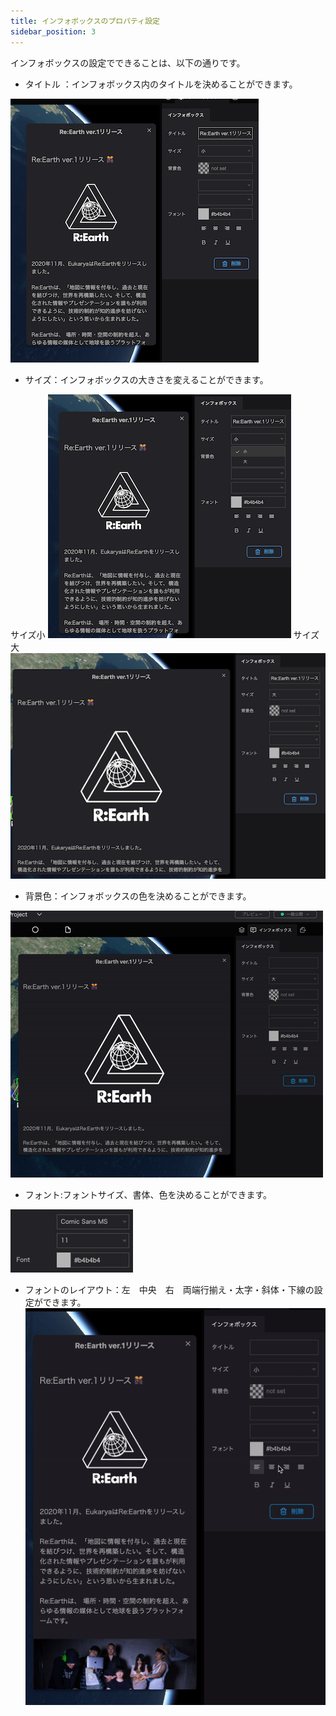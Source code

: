 ```yaml
---
title: インフォボックスのプロパティ設定
sidebar_position: 3
---
```


インフォボックスの設定でできることは、以下の通りです。

- タイトル ：インフォボックス内のタイトルを決めることができます。

![](./img/3_001.png)

- サイズ：インフォボックスの大きさを変えることができます。

サイズ小
![](./img/3_002.png)
サイズ大
![](./img/3_003.png)

- 背景色：インフォボックスの色を決めることができます。

![](./img/3_004.gif)

- フォント:フォントサイズ、書体、色を決めることができます。

![](./img/3_005.png)

- フォントのレイアウト：左　中央　右　両端行揃え・太字・斜体・下線の設定ができます。
![](./img/3_006.gif)